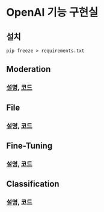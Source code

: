 # OpenAI 기능 구현실

## 설치

```
pip freeze > requirements.txt
```

## Moderation

### [설명](https://github.com/MinyShrimp/OpenAI-Playground/blob/main/docs/OpenAI_Moderation.md), [코드](moderation.py)

## File

### [설명](https://github.com/MinyShrimp/OpenAI-Playground/blob/main/docs/OpenAI_FineTuning.md), [코드](files.py)

## Fine-Tuning

### [설명](https://github.com/MinyShrimp/OpenAI-Playground/blob/main/docs/OpenAI_FineTuning.md), [코드](fine_tuning.py)

## Classification

### [설명](https://github.com/MinyShrimp/OpenAI-Playground/blob/main/docs/OpenAI_Classification.md), 코드